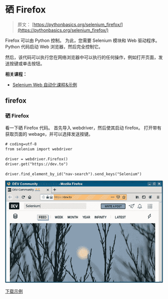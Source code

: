 # 硒 Firefox

> 原文： [https://pythonbasics.org/selenium_firefox/](https://pythonbasics.org/selenium_firefox/)

Firefox 可以由 Python 控制。 为此，您需要 Selenium 模块和 Web 驱动程序。 Python 代码启动 Web 浏览器，然后完全控制它。

然后，该代码可以执行您在网络浏览器中可以执行的任何操作，例如打开页面，发送按键或单击按钮。

**相关课程：**

*   [Selenium Web 自动化课程&示例](https://gum.co/GjuJxo)

## firefox

### 硒 Firefox

看一下硒 Firefox 代码。 首先导入 webdriver，然后使其启动 firefox。
打开带有获取页面的 webage，并可以选择发送按键。

```
# coding=utf-8
from selenium import webdriver

driver = webdriver.Firefox()
driver.get("https://dev.to")

driver.find_element_by_id("nav-search").send_keys("Selenium")

```

![selenium firefox](img/b8fbe36ec9fbec5e52c7ce05781b4742.jpg)

[下载示例](https://gum.co/GjuJxo)